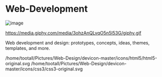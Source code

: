# Web-Development



![image](https://user-images.githubusercontent.com/77269940/217430603-668ab559-e2f5-45e3-aeeb-6d88b3e8f387.png)

https://media.giphy.com/media/3ohzAnQLvqO5n5l53G/giphy.gif


          



Web development and design: prototypes, concepts, ideas, themes, templates, and more. 



/home/tootall/Pictures/Web-Design/devicon-master/icons/html5/html5-original.svg
/home/tootall/Pictures/Web-Design/devicon-master/icons/css3/css3-original.svg
